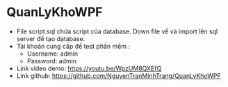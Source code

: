 # QuanLyKhoWPF
- File script.sql chứa script của database. Down file về và import lên sql server để tạo database.
- Tài khoản cung cấp để test phần mềm : 
  + Username: admin
  + Password: admin
- Link video demo: https://youtu.be/WpzUM8QXEfQ
- Link github: https://github.com/NguyenTranMinhTrang/QuanLyKhoWPF
